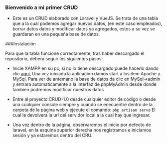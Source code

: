 ### Bienvenido a mi primer CRUD

- Este es un CRUD elaborado con Laravel y  VueJS. Se trata de una tabla que a la cual podemos agregar nuevos datos, (en este caso empleados), borrar datos datos y modificar datos ya agregados, estos a su vez se guardaran en una pequeña base de datos. 


###Instalación

Para que la tabla funcione correctamente, tras haber descargado el repositorio, debera seguir los siguientes pasos:

- Inicie XAMPP en su pc, si no lo tiene descargado puede hacerlo dando clic [aquí.](http://https://www.apachefriends.org/es/index.html "aquí.") Una vez iniciada la aplicacion damos start a los item Apache y MySql. Para ver de antemano la base de datos da clic en MySql->admin y entrara automaticamente a la interfaz de phpMyAdmin desde donde tambien podremos modificar nuestros datos

- Entre al proyecto CRUD-1.0 desde cualquier editor de  código o desde una cualquier console siempre y cuando se enecuentre dentro de la carpeta de la página web y ejecute el comando:
`php artisan serve`
El cual le devolvera la url del servidor local a la cual hay que ingresar.
- Una vez dentro de la página, observaremos el inicio por defecto de laravel,  en la esquina superior derecha nos registramos e iniciamos sesión y ya estaremos dentro del CRU.
